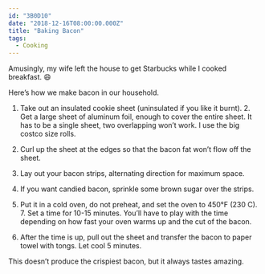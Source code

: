 ```yaml
---
id: "3B0D10"
date: "2018-12-16T08:00:00.000Z"
title: "Baking Bacon"
tags:
  - Cooking
---
```

Amusingly, my wife left the house to get Starbucks while I cooked breakfast. 😄

Here’s how we make bacon in our household.

1. Take out an insulated cookie sheet (uninsulated if you like it burnt). 2. Get a large sheet of aluminum foil, enough to cover the entire sheet. It has to be a single sheet, two overlapping won’t work. I use the big costco size rolls.

3. Curl up the sheet at the edges so that the bacon fat won’t flow off the sheet.

4. Lay out your bacon strips, alternating direction for maximum space.

5. If you want candied bacon, sprinkle some brown sugar over the strips.

6. Put it in a cold oven, do not preheat, and set the oven to 450°F (230 C). 7. Set a time for 10-15 minutes. You’ll have to play with the time depending on how fast your oven warms up and the cut of the bacon.

8. After the time is up, pull out the sheet and transfer the bacon to paper towel with tongs. Let cool 5 minutes.

This doesn’t produce the crispiest bacon, but it always tastes amazing.
